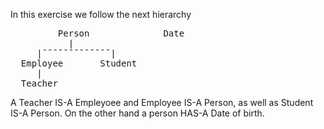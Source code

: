 <p>In this exercise we follow the next hierarchy</p>
<pre>
         Person              Date
           |
     |¯¯¯¯¯¯¯¯¯¯¯¯¯|
  Employee       Student
     |
  Teacher
</pre>
<p>A Teacher IS-A Empleyoee and Employee IS-A Person, as well as Student IS-A Person. On the other hand a person HAS-A Date of birth.</p>
